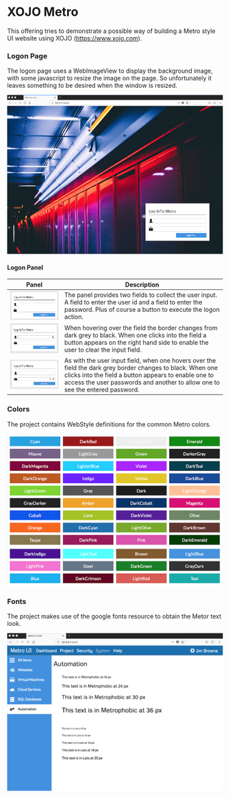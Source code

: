 # XOJO Metro

This offering tries to demonstrate a possible way of building a Metro style UI website using XOJO (https://www.xojo.com).

### Logon Page

The logon page uses a WebImageView to display the background image, with some javascript to resize the image on the page.  So unfortunately it leaves something to be desired when the window is resized.

![Logon Page](docs/LogonPage.png)

#### Logon Panel

Panel | Description
------------ | -------------
![Logon Panel](docs/Logon-No-Focus.png) | The panel provides two fields to collect the user input.  A field to enter the user id and a field to enter the password.  Plus of course a button to execute the logon action.
![Logon Panel](docs/Logon-User-Field.png) | When hovering over the field the border changes from dark grey to black. When one clicks into the field a button appears on the right hand side to enable the user to clear the input field.
![Logon Panel](docs/Logon-Password-Field.png) | As with the user input field, when one hovers over the field the dark grey border changes to black.  When one clicks into the field a button appears to enable one to access the user passwords and another to allow one to see the entered password.

### Colors

The project contains WebStyle definitions for the common Metro colors.

![Colors](docs/MetoColors.png)

### Fonts

The project makes use of the google fonts resource to obtain the Metor text look.

![Fonts](docs/Fonts.png)

